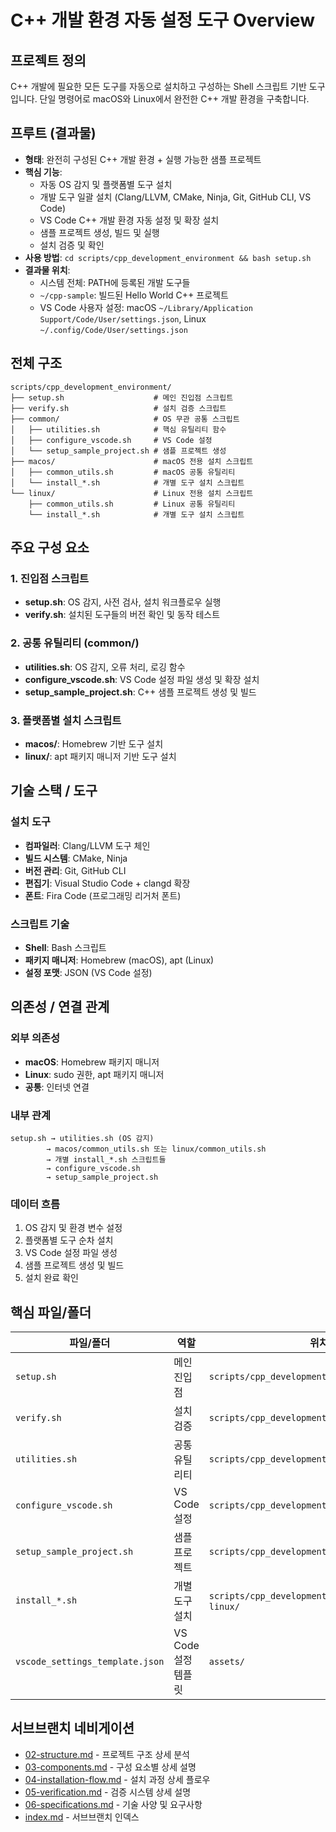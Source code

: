 # C++ 개발 환경 자동 설정 도구 Overview

## 프로젝트 정의

C++ 개발에 필요한 모든 도구를 자동으로 설치하고 구성하는 Shell 스크립트 기반 도구입니다. 단일 명령어로 macOS와 Linux에서 완전한 C++ 개발 환경을 구축합니다.

## 프루트 (결과물)

- **형태**: 완전히 구성된 C++ 개발 환경 + 실행 가능한 샘플 프로젝트
- **핵심 기능**:
  - 자동 OS 감지 및 플랫폼별 도구 설치
  - 개발 도구 일괄 설치 (Clang/LLVM, CMake, Ninja, Git, GitHub CLI, VS Code)
  - VS Code C++ 개발 환경 자동 설정 및 확장 설치
  - 샘플 프로젝트 생성, 빌드 및 실행
  - 설치 검증 및 확인
- **사용 방법**: `cd scripts/cpp_development_environment && bash setup.sh`
- **결과물 위치**:
  - 시스템 전체: PATH에 등록된 개발 도구들
  - `~/cpp-sample`: 빌드된 Hello World C++ 프로젝트
  - VS Code 사용자 설정: macOS `~/Library/Application Support/Code/User/settings.json`, Linux `~/.config/Code/User/settings.json`

## 전체 구조

```text
scripts/cpp_development_environment/
├── setup.sh                    # 메인 진입점 스크립트
├── verify.sh                   # 설치 검증 스크립트
├── common/                     # OS 무관 공통 스크립트
│   ├── utilities.sh            # 핵심 유틸리티 함수
│   ├── configure_vscode.sh     # VS Code 설정
│   └── setup_sample_project.sh # 샘플 프로젝트 생성
├── macos/                      # macOS 전용 설치 스크립트
│   ├── common_utils.sh         # macOS 공통 유틸리티
│   └── install_*.sh            # 개별 도구 설치 스크립트
└── linux/                      # Linux 전용 설치 스크립트
    ├── common_utils.sh         # Linux 공통 유틸리티
    └── install_*.sh            # 개별 도구 설치 스크립트
```

## 주요 구성 요소

### 1. 진입점 스크립트

- **setup.sh**: OS 감지, 사전 검사, 설치 워크플로우 실행
- **verify.sh**: 설치된 도구들의 버전 확인 및 동작 테스트

### 2. 공통 유틸리티 (common/)

- **utilities.sh**: OS 감지, 오류 처리, 로깅 함수
- **configure_vscode.sh**: VS Code 설정 파일 생성 및 확장 설치
- **setup_sample_project.sh**: C++ 샘플 프로젝트 생성 및 빌드

### 3. 플랫폼별 설치 스크립트

- **macos/**: Homebrew 기반 도구 설치
- **linux/**: apt 패키지 매니저 기반 도구 설치

## 기술 스택 / 도구

### 설치 도구

- **컴파일러**: Clang/LLVM 도구 체인
- **빌드 시스템**: CMake, Ninja
- **버전 관리**: Git, GitHub CLI
- **편집기**: Visual Studio Code + clangd 확장
- **폰트**: Fira Code (프로그래밍 리거처 폰트)

### 스크립트 기술

- **Shell**: Bash 스크립트
- **패키지 매니저**: Homebrew (macOS), apt (Linux)
- **설정 포맷**: JSON (VS Code 설정)

## 의존성 / 연결 관계

### 외부 의존성

- **macOS**: Homebrew 패키지 매니저
- **Linux**: sudo 권한, apt 패키지 매니저
- **공통**: 인터넷 연결

### 내부 관계

```text
setup.sh → utilities.sh (OS 감지)
        → macos/common_utils.sh 또는 linux/common_utils.sh
        → 개별 install_*.sh 스크립트들
        → configure_vscode.sh
        → setup_sample_project.sh
```

### 데이터 흐름

1. OS 감지 및 환경 변수 설정
2. 플랫폼별 도구 순차 설치
3. VS Code 설정 파일 생성
4. 샘플 프로젝트 생성 및 빌드
5. 설치 완료 확인

## 핵심 파일/폴더

| 파일/폴더 | 역할 | 위치 | 실행 방식 |
|-----------|------|------|-----------|
| `setup.sh` | 메인 진입점 | `scripts/cpp_development_environment/` | `bash setup.sh` |
| `verify.sh` | 설치 검증 | `scripts/cpp_development_environment/` | `bash verify.sh` |
| `utilities.sh` | 공통 유틸리티 | `scripts/cpp_development_environment/common/` | source로 로드 |
| `configure_vscode.sh` | VS Code 설정 | `scripts/cpp_development_environment/common/` | setup.sh에서 호출 |
| `setup_sample_project.sh` | 샘플 프로젝트 | `scripts/cpp_development_environment/common/` | setup.sh에서 호출 |
| `install_*.sh` | 개별 도구 설치 | `scripts/cpp_development_environment/macos/`, `linux/` | setup.sh에서 호출 |
| `vscode_settings_template.json` | VS Code 설정 템플릿 | `assets/` | configure_vscode.sh에서 사용 |

## 서브브랜치 네비게이션

- [02-structure.md](02-structure.md) - 프로젝트 구조 상세 분석
- [03-components.md](03-components.md) - 구성 요소별 상세 설명
- [04-installation-flow.md](04-installation-flow.md) - 설치 과정 상세 플로우
- [05-verification.md](05-verification.md) - 검증 시스템 상세 설명
- [06-specifications.md](06-specifications.md) - 기술 사양 및 요구사항
- [index.md](index.md) - 서브브랜치 인덱스
